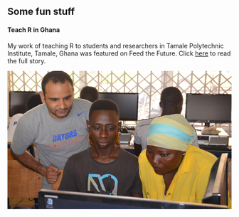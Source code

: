 ## Some fun stuff

#### Teach R in Ghana


My work of teaching R to students and researchers in Tamale Polytechnic Institute, Tamale, Ghana was featured on Feed the Future. Click [here](https://horticulture.ucdavis.edu/blog/students-help-students-learn-state-art-science) to read the full story.

<img src="https://github.com/dpaudel/dpaudel.github.io/blob/master/img/img_dpaudel_ghana1.jpg" width="600"> 

